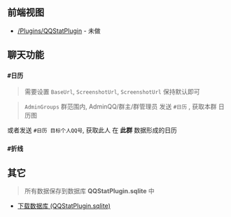 




## 前端视图

- [/Plugins/QQStatPlugin](/Plugins/QQStatPlugin) - 未做


## 聊天功能

### `#日历`

> 需要设置 `BaseUrl`, `ScreenshotUrl`, `ScreenshotUrl` 保持默认即可

> `AdminGroups` 群范围内, AdminQQ/群主/群管理员 发送 `#日历` , 获取本群 日历图

或者发送 `#日历 目标个人QQ号`, 获取此人 在 **此群** 数据形成的日历


### `#折线`




## 其它

> 所有数据保存到数据库 **QQStatPlugin.sqlite** 中

- [下载数据库 (QQStatPlugin.sqlite)](/Plugins/QQStatPlugin/Download)

